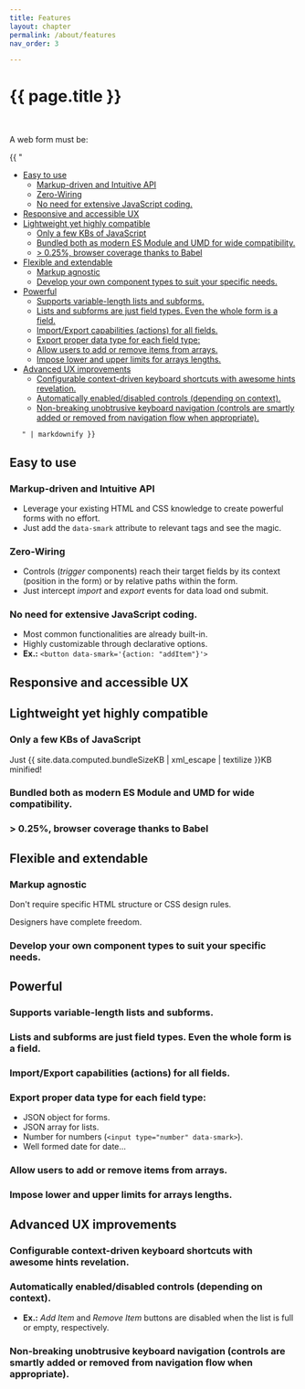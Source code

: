 ```yaml
---
title: Features
layout: chapter
permalink: /about/features
nav_order: 3

---
```


# {{ page.title }}


<br />
<div class="chaptertoc toplevel">
<p>A web form must be:</p>

  {{ "
<!-- vim-markdown-toc GitLab -->

* [Easy to use](#easy-to-use)
    * [Markup-driven and Intuitive API](#markup-driven-and-intuitive-api)
    * [Zero-Wiring](#zero-wiring)
    * [No need for extensive JavaScript coding.](#no-need-for-extensive-javascript-coding)
* [Responsive and accessible UX](#responsive-and-accessible-ux)
* [Lightweight yet highly compatible](#lightweight-yet-highly-compatible)
    * [Only a few KBs of JavaScript](#only-a-few-kbs-of-javascript)
    * [Bundled both as modern ES Module and UMD for wide compatibility.](#bundled-both-as-modern-es-module-and-umd-for-wide-compatibility)
    * [&gt; 0.25%, browser coverage thanks to Babel](#gt-025-browser-coverage-thanks-to-babel)
* [Flexible and extendable](#flexible-and-extendable)
    * [Markup agnostic](#markup-agnostic)
    * [Develop your own component types to suit your specific needs.](#develop-your-own-component-types-to-suit-your-specific-needs)
* [Powerful](#powerful)
    * [Supports variable-length lists and subforms.](#supports-variable-length-lists-and-subforms)
    * [Lists and subforms are just field types. Even the whole form is a field.](#lists-and-subforms-are-just-field-types-even-the-whole-form-is-a-field)
    * [Import/Export capabilities (actions) for all fields.](#importexport-capabilities-actions-for-all-fields)
    * [Export proper data type for each field type:](#export-proper-data-type-for-each-field-type)
    * [Allow users to add or remove items from arrays.](#allow-users-to-add-or-remove-items-from-arrays)
    * [Impose lower and upper limits for arrays lengths.](#impose-lower-and-upper-limits-for-arrays-lengths)
* [Advanced UX improvements](#advanced-ux-improvements)
    * [Configurable context-driven keyboard shortcuts with awesome hints revelation.](#configurable-context-driven-keyboard-shortcuts-with-awesome-hints-revelation)
    * [Automatically enabled/disabled controls (depending on context).](#automatically-enableddisabled-controls-depending-on-context)
    * [Non-breaking unobtrusive keyboard navigation (controls are smartly added or removed from navigation flow when appropriate).](#non-breaking-unobtrusive-keyboard-navigation-controls-are-smartly-added-or-removed-from-navigation-flow-when-appropriate)

<!-- vim-markdown-toc -->
       " | markdownify }}

</div>


## Easy to use


### Markup-driven and Intuitive API

  * Leverage your existing HTML and CSS knowledge to create powerful forms with no effort.
  * Just add the `data-smark` attribute to relevant tags and see the magic.


### Zero-Wiring
  * Controls (*trigger* components) reach their target fields by its context
      (position in the form) or by relative paths within the form.
  * Just intercept *import* and *export* events for data load ond submit.


### No need for extensive JavaScript coding.

  * Most common functionalities are already built-in.
  * Highly customizable through declarative options.
  * **Ex.:** `<button data-smark='{action: "addItem"}'>`


## Responsive and accessible UX




## Lightweight yet highly compatible


### Only a few KBs of JavaScript

Just {{ site.data.computed.bundleSizeKB | xml_escape | textilize }}KB minified!



### Bundled both as modern ES Module and UMD for wide compatibility.


### &gt; 0.25%, browser coverage thanks to Babel


## Flexible and extendable


### Markup agnostic

Don't require specific HTML structure or CSS design rules.

Designers have complete freedom.

### Develop your own component types to suit your specific needs.


## Powerful


### Supports variable-length lists and subforms.


### Lists and subforms are just field types. Even the whole form is a field.


### Import/Export capabilities (actions) for all fields.


### Export proper data type for each field type:

  * JSON object for forms.
  * JSON array for lists.
  * Number for numbers (`<input type="number" data-smark>`).
  * Well formed date for date...


### Allow users to add or remove items from arrays.


### Impose lower and upper limits for arrays lengths.




## Advanced UX improvements


### Configurable context-driven keyboard shortcuts with awesome hints revelation.


### Automatically enabled/disabled controls (depending on context).

  * **Ex.:** *Add Item* and *Remove Item* buttons are disabled when the list is full or empty, respectively.


### Non-breaking unobtrusive keyboard navigation (controls are smartly added or removed from navigation flow when appropriate).





